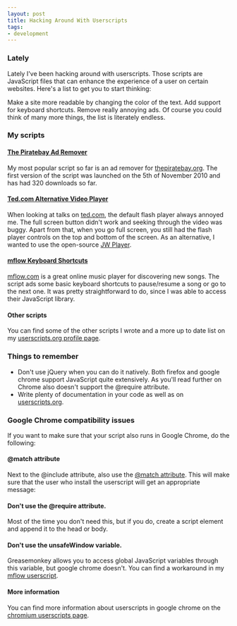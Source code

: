 ```yaml
---
layout: post
title: Hacking Around With Userscripts
tags:
- development
---
```


### Lately

Lately I've been hacking around with userscripts. Those scripts are JavaScript files that can enhance the experience of a user on certain websites. Here's a list to get you to start thinking:

Make a site more readable by changing the color of the text.
Add support for keyboard shortcuts.
Remove really annoying ads.
Of course you could think of many more things, the list is literately endless.


### My scripts

#### [The Piratebay Ad Remover](http://userscripts.org/scripts/show/89761)

My most popular script so far is an ad remover for [thepiratebay.org](http://thepiratebay.org/). The first version of the script was launched on the 5th of November 2010 and has had 320 downloads so far.

#### [Ted.com Alternative Video Player](http://userscripts.org/scripts/show/93984)

When looking at talks on [ted.com](http://www.ted.com/), the default flash player always annoyed me. The full screen button didn't work and seeking through the video was buggy. Apart from that, when you go full screen, you still had the flash player controls on the top and bottom of the screen. As an alternative, I wanted to use the open-source [JW Player](http://www.longtailvideo.com/).

#### [mflow Keyboard Shortcuts](http://userscripts.org/scripts/show/93041)

[mflow.com](http://mflow.com/) is a great online music player for discovering new songs. The script ads some basic keyboard shortcuts to pause/resume a song or go to the next one. It was pretty straightforward to do, since I was able to access their JavaScript library.

#### Other scripts

You can find some of the other scripts I wrote and a more up to date list on my [userscripts.org profile page](http://userscripts.org/scripts/show/93984).

### Things to remember

* Don't use jQuery when you can do it natively.
Both firefox and google chrome support JavaScript quite extensively. As you'll read further on Chrome also doesn't support the @require attribute.
* Write plenty of documentation in your code as well as on [userscripts.org](http://userscripts.org/).

### Google Chrome compatibility issues

If you want to make sure that your script also runs in Google Chrome, do the following:

#### @match attribute

Next to the @include attribute, also use the [@match attribute](http://www.chromium.org/developers/design-documents/user-scripts#TOC-Match-Patterns). This will make sure that the user who install the userscript will get an appropriate message:


#### Don't use the @require attribute.

Most of the time you don't need this, but if you do, create a script element and append it to the head or body.

#### Don't use the unsafeWindow variable.

Greasemonkey allows you to access global JavaScript variables through this variable, but google chrome doesn't. You can find a workaround in my [mflow userscript](http://userscripts.org/scripts/review/93041).

#### More information

You can find more information about userscripts in google chrome on the [chromium userscripts page](http://www.chromium.org/developers/design-documents/user-scripts).
